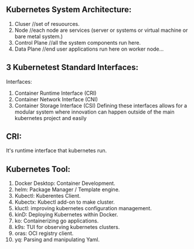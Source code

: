 ## Kubernetes System Architecture:

1. Cluser          //set of resuources.
2. Node            //each node are services (server or systems or virtual machine or bare metal system.)
3. Control Plane   //all the system components run here.
4. Data Plane      //end user applications run here on worker node...

## 3 Kubernetest Standard Interfaces:
Interfaces:
1. Container Runtime Interface (CRI)
2. Container Network Interface (CNI)
3. Container Storage Interface (CSI)
Defining these interfaces allows for a modular system where innovation can happen outside of the main kubernetes project and easily


## CRI:
 It's runtime interface that kubernetes run.


## Kubernetes Tool:
1. Docker Desktop: Container Development.
2. helm: Package Manager / Template engine.
3. Kubectl: Kuberentes Client.
4. Kubectx: Kubectl add-on to make cluster.
5. kluctl: improving kubernetes configuration management.
6. kinD: Deploying Kubernetes within Docker.
7. ko: Containerizing go applications.
8. k9s: TUI for observing kubernetes clusters.
9. oras: OCI registry client.
10. yq: Parsing and manipulating Yaml.


